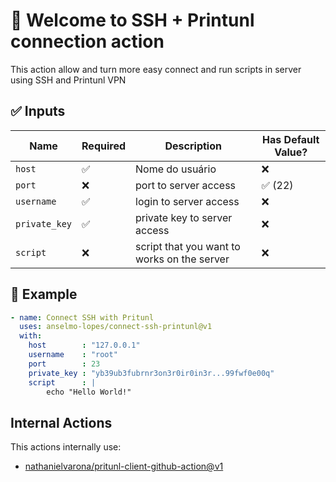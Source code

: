 # 👋 Welcome to SSH + Printunl connection action

This action allow and turn more easy connect and run scripts in server using SSH and Printunl VPN

## ✅ Inputs

| Name          | Required      | Description                                   | Has Default Value?    |
|----------     |-------------  |--------------------------                     |--------               |
| `host`        | ✅            | Nome do usuário                               | ❌                    |
| `port`        | ❌            | port to server access                         | ✅ (22)               |
| `username`    | ✅            | login to server access                        | ❌                    |
| `private_key` | ✅            | private key to server access                  | ❌                    |
| `script`      | ❌            | script that you want to works on the server   | ❌                    |

## 🚀 Example

```yaml
- name: Connect SSH with Pritunl
  uses: anselmo-lopes/connect-ssh-printunl@v1
  with:
    host        : "127.0.0.1"
    username    : "root"
    port        : 23
    private_key : "yb39ub3fubrnr3on3r0ir0in3r...99fwf0e00q"
    script      : |
        echo "Hello World!"

```


## Internal Actions

This actions internally use:

 - [nathanielvarona/pritunl-client-github-action@v1](https://github.com/nathanielvarona/pritunl-client-github-action)
